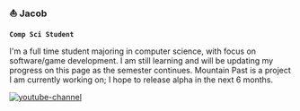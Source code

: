 ### ⛵ Jacob


**`Comp Sci Student`**


I'm a full time student majoring in computer science, with focus on software/game development. I am still learning and will be updating my progress on this page as the semester continues. Mountain Past is a project I am currently working on; I hope to release alpha in the next 6 months.

 <p align="left">
      <a href="https://www.youtube.com/channel/UCvdc452b4CmplIZu4lXqe8w">
         <img alt="youtube-channel" title="Visit my YouTube channel" src="https://custom-icon-badges.demolab.com/badge/custom-badge-blue.svg?logo=youtube_button-removebg-preview1"/></a> 
   </p>